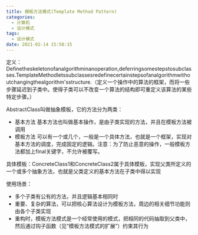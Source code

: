 ```yaml
---
title: 模板方法模式(Template Method Pattern)
categories:
  - 计算机
  - 设计模式
tags:
  - 设计模式
date: 2021-02-14 15:58:15
---
```


定义：
Definetheskeletonofanalgorithminanoperation,deferringsomestepstosubclasses.TemplateMethodletssubclassesredefinecertainstepsofanalgorithmwithoutchangingthealgorithm'sstructure.（定义一个操作中的算法的框架，而将一些步骤延迟到子类中。使得子类可以不改变一个算法的结构即可重定义该算法的某些特定步骤。）

AbstractClass叫做抽象模板，它的方法分为两类：

- 基本方法 基本方法也叫做基本操作，是由子类实现的方法，并且在模板方法被调用
- 模板方法 可以有一个或几个，一般是一个具体方法，也就是一个框架，实现对基本方法的调度，完成固定的逻辑。注意：为了防止恶意的操作，一般模板方法都加上final关键字，不允许被覆写。

具体模板：ConcreteClass1和ConcreteClass2属于具体模板，实现父类所定义的一个或多个抽象方法，也就是父类定义的基本方法在子类中得以实现

使用场景：

- 多个子类有公有的方法，并且逻辑基本相同时
- 重要、复杂的算法，可以把核心算法设计为模板方法，周边的相关细节功能则由各个子类实现
- 重构时，模板方法模式是一个经常使用的模式，把相同的代码抽取到父类中，然后通过钩子函数（见“模板方法模式的扩展”）约束其行为
<!--more-->